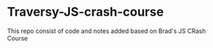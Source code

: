# Traversy-JS-crash-course

This repo consist of code and notes added based on Brad's JS CRash Course 
